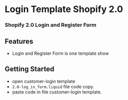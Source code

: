# Login Template Shopify 2.0
### Shopify 2.0 Login and Register Form

## Features
- Login and Register Form is one template show

## Getting Started
- open customer-login template
- `2.0-log_in_form.liquid` file code copy.
- paste code in file customer-login template.